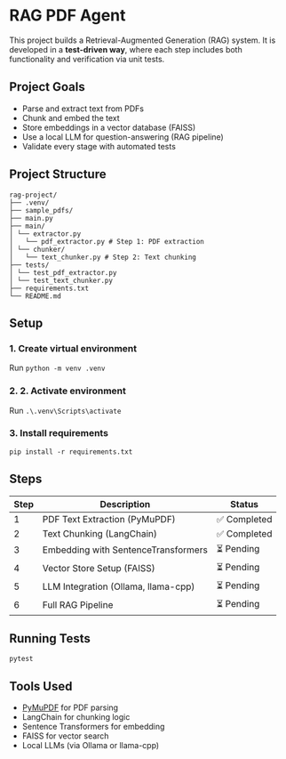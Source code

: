 # RAG PDF Agent

This project builds a Retrieval-Augmented Generation (RAG) system. It is developed in a **test-driven way**, where each step includes both functionality and verification via unit tests.



## Project Goals

- Parse and extract text from PDFs
- Chunk and embed the text
- Store embeddings in a vector database (FAISS)
- Use a local LLM for question-answering (RAG pipeline)
- Validate every stage with automated tests



## Project Structure

```
rag-project/
├── .venv/
├── sample_pdfs/
├── main.py
├── main/
│ └── extractor.py
│   └── pdf_extractor.py # Step 1: PDF extraction
│ └── chunker/
│   └── text_chunker.py # Step 2: Text chunking
├── tests/
│ └── test_pdf_extractor.py
│ └── test_text_chunker.py
├── requirements.txt
└── README.md
```

## Setup

### 1. Create virtual environment

Run `python -m venv .venv`

### 2. 2. Activate environment


Run `.\.venv\Scripts\activate`

### 3. Install requirements

`pip install -r requirements.txt`


## Steps

| Step | Description                         | Status          |
| ---- | ----------------------------------- | --------------  | 
| 1    | PDF Text Extraction (PyMuPDF)       | ✅ Completed    |
| 2    | Text Chunking (LangChain)           | ✅ Completed    |
| 3    | Embedding with SentenceTransformers | ⏳ Pending      |
| 4    | Vector Store Setup (FAISS)          | ⏳ Pending      |
| 5    | LLM Integration (Ollama, llama-cpp) | ⏳ Pending      |
| 6    | Full RAG Pipeline                   | ⏳ Pending      |


## Running Tests

`pytest`

## Tools Used

- [PyMuPDF](https://pymupdf.readthedocs.io/en/latest/) for PDF parsing
- LangChain for chunking logic
- Sentence Transformers for embedding
- FAISS for vector search
- Local LLMs (via Ollama or llama-cpp)
